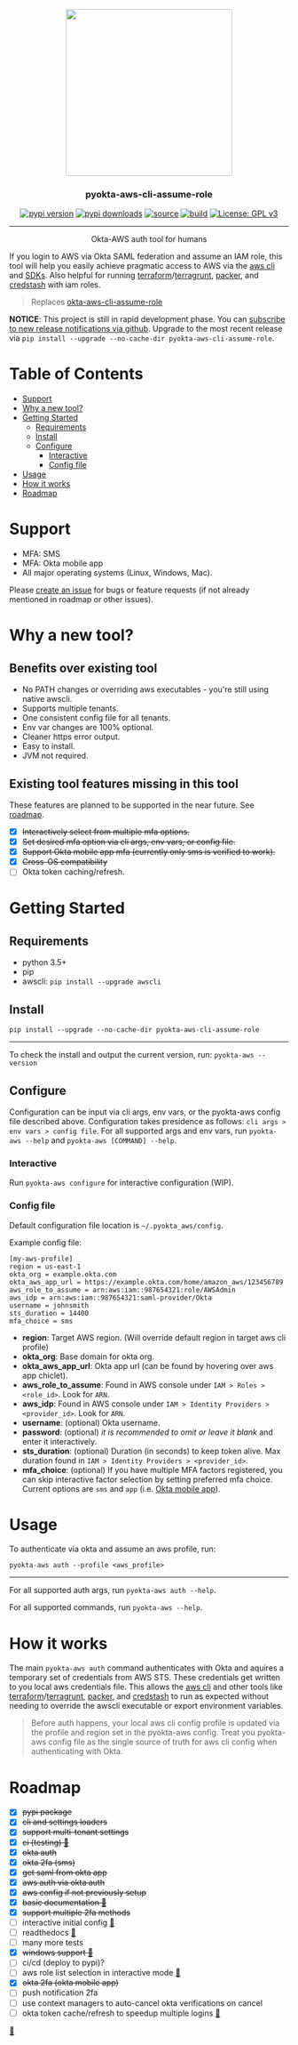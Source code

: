 <div align="center">

<a href="https://github.com/mijdavis2/pyokta-aws-cli-assume-role/tree/master">
    <img src="https://raw.githubusercontent.com/mijdavis2/pyokta-aws-cli-assume-role/master/assets/pyokta-aws-cli-assume-role.png" width=300\>
</a>

<h3>pyokta-aws-cli-assume-role</h3>

[![pypi version](https://pypi.in/v/pyokta-aws-cli-assume-role)](https://pypi.org/project/pyokta-aws-cli-assume-role)
[![pypi downloads](https://pypi.in/d/pyokta-aws-cli-assume-role)](https://pypi.org/project/pyokta-aws-cli-assume-role)
[![source](https://img.shields.io/badge/source-github-teal.svg)](https://shields.io/)
[![build](https://travis-ci.org/mijdavis2/pyokta-aws-cli-assume-role.svg?branch=master)](https://travis-ci.org/mijdavis2/pyokta-aws-cli-assume-role) [![License: GPL v3](https://img.shields.io/badge/License-GPLv3-blue.svg)](https://www.gnu.org/licenses/gpl-3.0)

---

Okta-AWS auth tool for humans
</div>

If you login to AWS via Okta SAML federation and assume an IAM role, this tool will help you easily achieve pragmatic access to AWS via the [aws cli] and [SDKs]. Also helpful for running [terraform]/[terragrunt], [packer], and [credstash] with iam roles.

> Replaces [okta-aws-cli-assume-role]

**NOTICE**: This project is still in rapid development phase. You can [subscribe to new release notifications via github]. Upgrade to the most recent release via `pip install --upgrade --no-cache-dir pyokta-aws-cli-assume-role`.

<!-- START doctoc generated TOC please keep comment here to allow auto update -->
<!-- DON'T EDIT THIS SECTION, INSTEAD RE-RUN doctoc TO UPDATE -->
# Table of Contents

- [Support](#support)
- [Why a new tool?](#why-a-new-tool)
- [Getting Started](#getting-started)
  - [Requirements](#requirements)
  - [Install](#install)
  - [Configure](#configure)
    - [Interactive](#interactive)
    - [Config file](#config-file)
- [Usage](#usage)
- [How it works](#how-it-works)
- [Roadmap](#roadmap)

<!-- END doctoc generated TOC please keep comment here to allow auto update -->

# Support

- MFA: SMS
- MFA: Okta mobile app
- All major operating systems (Linux, Windows, Mac).

Please [create an issue] for bugs or feature requests (if not already mentioned in roadmap or other issues).

# Why a new tool?

## Benefits over existing tool

- No PATH changes or overriding aws executables - you're still using native awscli.
- Supports multiple tenants.
- One consistent config file for all tenants.
- Env var changes are 100% optional.
- Cleaner https error output.
- Easy to install.
- JVM not required.

## Existing tool features missing in this tool

These features are planned to be supported in the near future. See [roadmap](#roadmap).

- [x] ~~Interactively select from multiple mfa options.~~
- [x] ~~Set desired mfa option via cli args, env vars, or config file.~~
- [x] ~~Support Okta mobile app mfa (currently only sms is verified to work).~~
- [x] ~~Cross-OS compatibility~~
- [ ] Okta token caching/refresh.

# Getting Started

## Requirements

- python 3.5+
- pip
- awscli: `pip install --upgrade awscli`

## Install

```pip install --upgrade --no-cache-dir pyokta-aws-cli-assume-role```

---

To check the install and output the current version, run:
```pyokta-aws --version```

## Configure

Configuration can be input via cli args, env vars, or the pyokta-aws config file described above. Configuration takes presidence as follows: `cli args > env vars > config file`. For all supported args and env vars, run `pyokta-aws --help` and `pyokta-aws [COMMAND] --help`.

### Interactive

Run `pyokta-aws configure` for interactive configuration (WIP).

### Config file

Default configuration file location is `~/.pyokta_aws/config`.

Example config file:
```
[my-aws-profile]
region = us-east-1
okta_org = example.okta.com
okta_aws_app_url = https://example.okta.com/home/amazon_aws/123456789
aws_role_to_assume = arn:aws:iam::987654321:role/AWSAdmin
aws_idp = arn:aws:iam::987654321:saml-provider/Okta
username = johnsmith
sts_duration = 14400
mfa_choice = sms
```

- **region**: Target AWS region. (Will override default region in target aws cli profile)
- **okta_org**: Base domain for okta org.
- **okta_aws_app_url**: Okta app url (can be found by hovering over aws app chiclet).
- **aws_role_to_assume**: Found in AWS console under `IAM > Roles > <role_id>`. Look for `ARN`.
- **aws_idp**: Found in AWS console under `IAM > Identity Providers > <provider_id>`. Look for `ARN`.
- **username**: (optional) Okta username.
- **password**: (optional) _it is recommended to omit or leave it blank_ and enter it interactively.
- **sts_duration**: (optional) Duration (in seconds) to keep token alive. Max duration found in `IAM > Identity Providers > <provider_id>`.
- **mfa_choice**: (optional) If you have multiple MFA factors registered, you can skip interactive factor selection by setting preferred mfa choice. Current options are `sms` and `app` (i.e. [Okta mobile app]).

# Usage

To authenticate via okta and assume an aws profile, run:

```pyokta-aws auth --profile <aws_profile>```

---

For all supported auth args, run `pyokta-aws auth --help`.

For all supported commands, run `pyokta-aws --help`.

# How it works

The main `pyokta-aws auth` command authenticates with Okta and aquires a temporary set of credentials from AWS STS. These credentials get written to you local aws credentials file. This allows the [aws cli] and other tools like [terraform]/[terragrunt], [packer], and [credstash] to run as expected without needing to override the awscli executable or export environment variables.

> Before auth happens, your local aws cli config profile is updated via the profile and region set in the pyokta-aws config. Treat you pyokta-aws config file as the single source of truth for aws cli config when authenticating with Okta.

# Roadmap
- [x] ~~pypi package~~
- [x] ~~cli and settings loaders~~
- [x] ~~support multi-tenant settings~~
- [x] ~~ci (testing) [:construction_worker:]~~
- [x] ~~okta auth~~
- [x] ~~okta 2fa (sms)~~
- [x] ~~get saml from okta app~~
- [x] ~~aws auth via okta auth~~
- [x] ~~aws config if not previously setup~~
- [x] ~~basic documentation [:pencil:]~~
- [x] ~~support multiple 2fa methods~~
- [ ] interactive initial config [:children_crossing:]
- [ ] readthedocs [:pencil:]
- [ ] many more tests
- [x] ~~windows support [:checkered_flag:]~~
- [ ] ci/cd (deploy to pypi)?
- [ ] aws role list selection in interactive mode [:children_crossing:]
- [x] ~~okta 2fa (okta mobile app)~~
- [ ] push notification 2fa
- [ ] use context managers to auto-cancel okta verifications on cancel
- [ ] okta token cache/refresh to speedup multiple logins [:children_crossing:]

[:dog:]

[subscribe to new release notifications via github]: https://github.com/mijdavis2/pyokta-aws-cli-assume-role
[okta-aws-cli-assume-role]: https://github.com/oktadeveloper/okta-aws-cli-assume-role
[aws cli]: https://docs.aws.amazon.com/cli/latest/userguide/cli-chap-install.html
[SDKs]: https://aws.amazon.com/tools/
[terraform]: https://www.terraform.io/intro/index.html
[terragrunt]: https://github.com/gruntwork-io/terragrunt
[packer]: https://www.packer.io/intro/index.html
[credstash]: https://github.com/fugue/credstash
[create an issue]: https://github.com/mijdavis2/pyokta-aws-cli-assume-role/issues
[okta mobile app]: https://help.okta.com/en/prod/Content/Topics/ReleaseNotes/mobile-release-status.htm#Release
[:construction_worker:]: https://youtu.be/dm2glu3WLGk?t=36
[:pencil:]: https://youtu.be/hHW1oY26kxQ
[:checkered_flag:]: https://youtu.be/HrPRtYvCvZI
[:children_crossing:]: https://youtu.be/dQw4w9WgXcQ
[:dog:]: https://omfgdogs.com/
